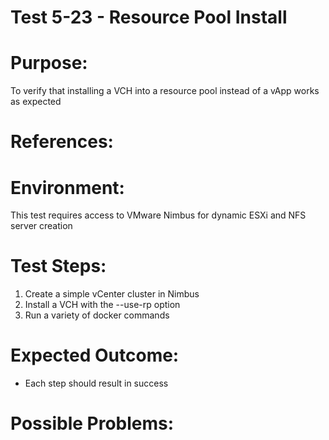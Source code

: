 Test 5-23 - Resource Pool Install
=======

# Purpose:
To verify that installing a VCH into a resource pool instead of a vApp works as expected

# References:

# Environment:
This test requires access to VMware Nimbus for dynamic ESXi and NFS server creation

# Test Steps:
1. Create a simple vCenter cluster in Nimbus
2. Install a VCH with the --use-rp option
3. Run a variety of docker commands

# Expected Outcome:
* Each step should result in success

# Possible Problems:
